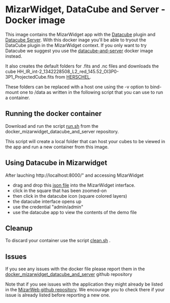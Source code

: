 
# MizarWidget, DataCube and Server -  Docker image

This image contains the MizarWidget app with the [Datacube](https://github.com/MizarWeb/DataCube) plugin and [Datacube Server](https://github.com/MizarWeb/DataCubeServer).
With this docker inage you'll be able to tryout the DataCube plugin in the MizarWidget context. 
If you only want to try Datacube we suggest you use the [datacube-and-server](https://hub.docker.com/r/idocias/datacube-and-server) docker image instead. 

It also creates the default folders for .fits and .nc files and downloads the cube HH_IR_int-2_1342228508_L2_red_145.52_OI3P0-3P1_ProjectedCube.fits from [HERSCHEL](http://idoc-herschel.ias.u-psud.fr/sitools/client-user/Herschel/project-index.html).

These folders can be replaced with a host one using the -v option to bind-mount one to /data as written in the following script that you can use to run a container.

## Running the docker container

Download and run the script [run.sh](https://github.com/mmebsout/docker_mizarwidget_datacube_and_server/blob/master/run.sh) from the docker_mizarwidget_datacube_and_server repository. 

This script will create a local folder that can host your cubes to be viewed in the app and run a new container from this image.

## Using Datacube in Mizarwidget
After lauching http://localhost:8000/" and accessing MizarWidget
 - drag and drop this [json file](https://github.com/mmebsout/docker_mizarwidget_datacube_and_server/blob/master/demo.json) into the MizarWidget interface.
 - click in the square that has been zoomed-on
 - then click in the datacube icon (square colored layers)
 - the datacube interface opens up
 - use the credential "admin/admin" 
 - use the datacube app to view the contents of the demo file


## Cleanup

To discard your container use the script [clean.sh](https://github.com/mmebsout/docker_mizarwidget_datacube_and_server/blob/master/clean.sh) .

## Issues 
If you see any issues with the docker file please report them in the [docker_mizarwidget_datacube_and_server](https://github.com/mmebsout/docker_mizarwidget_datacube_and_server/issues) github repository

Note that if you see issues with the application they might already be listed in the [MizarWeb github repository](https://github.com/MizarWeb/MizarWeb.github.io/issues?q=is%3Aissue+is%3Aopen+label%3AComponent%3AdataCube). We encourage you to check there if your issue is already listed before reporting a new one. 